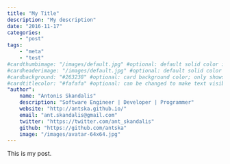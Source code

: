 ```yaml
---
title: "My Title"
description: "My description"
date: "2016-11-17"
categories:
    - "post"
tags:
    - "meta"
    - "test"
#cardthumbimage: "/images/default.jpg" #optional: default solid color if unset
#cardheaderimage: "/images/default.jpg" #optional: default solid color if unset
#cardbackground: "#263238" #optional: card background color; only shows when no image specified
#cardtitlecolor: "#fafafa" #optional: can be changed to make text visible over card image
"author":
    name: "Antonis Skandalis"
    description: "Software Engineer | Developer | Programmer"
    website: "http://antska.github.io/"
    email: "ant.skandalis@gmail.com"
    twitter: "https://twitter.com/ant_skandalis"
    github: "https://github.com/antska"
    image: "/images/avatar-64x64.jpg"
---
```


This is my post.